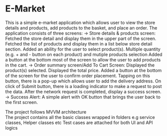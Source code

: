# E-Market
This is a simple e-market application which allows user to view the store details and products, add products to the basket, and place an order.
The application consists of three screens:
-> Store details & products screen:
  Fetched the store detail and display them in the upper part of the screen.
  Fetched the list of products and display them in a list below store detail section.
  Added an ability for the user to select product(s).
    Multiple quantity (e.g. + and - button on each product) and mutiple products selection
  Added a button at the bottom most of the screen to allow the user to add products in the cart.
-> Order summary screen/Add To Cart Screen:
  Displayed the product(s) selected.
  Displayed the total price.
  Added a button at the bottom of the screen for the user to confirm order placement. Tapping on this button, there is a pop-up which allows user to add the delivery address. On click of Submit button, there is a loading indicator to make a request to post the data. After the network request is completed, display a success screen.
-> Success Alert:
   A simple alert with OK button that brings the user back to the first screen.
   
   The project follows MVVM architecture  
   The project contains all the basic classes wrapped in folders e.g service classes, Helper classes etc
   Test cases are attached for both UI and API logics
